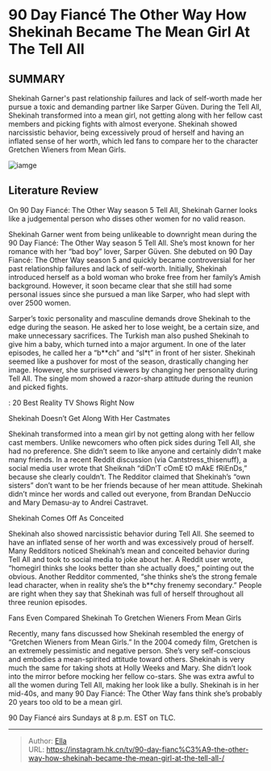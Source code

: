 # 90 Day Fiancé The Other Way How Shekinah Became The Mean Girl At The Tell All 


## SUMMARY 



  Shekinah Garner&#39;s past relationship failures and lack of self-worth made her pursue a toxic and demanding partner like Sarper Güven.   During the Tell All, Shekinah transformed into a mean girl, not getting along with her fellow cast members and picking fights with almost everyone.   Shekinah showed narcissistic behavior, being excessively proud of herself and having an inflated sense of her worth, which led fans to compare her to the character Gretchen Wieners from Mean Girls.  

![iamge](https://static1.srcdn.com/wordpress/wp-content/uploads/2023/12/90-day-fiance-the-other-way-shekinah-garner.jpg)

## Literature Review
On 90 Day Fiancé: The Other Way season 5 Tell All, Shekinah Garner looks like a judgemental person who disses other women for no valid reason.




Shekinah Garner went from being unlikeable to downright mean during the 90 Day Fiancé: The Other Way season 5 Tell All. She’s most known for her romance with her “bad boy” lover, Sarper Güven. She debuted on 90 Day Fiancé: The Other Way season 5 and quickly became controversial for her past relationship failures and lack of self-worth. Initially, Shekinah introduced herself as a bold woman who broke free from her family’s Amish background. However, it soon became clear that she still had some personal issues since she pursued a man like Sarper, who had slept with over 2500 women.




Sarper’s toxic personality and masculine demands drove Shekinah to the edge during the season. He asked her to lose weight, be a certain size, and make unnecessary sacrifices. The Turkish man also pushed Shekinah to give him a baby, which turned into a major argument. In one of the later episodes, he called her a “b**ch” and “sl*t” in front of her sister. Shekinah seemed like a pushover for most of the season, drastically changing her image. However, she surprised viewers by changing her personality during Tell All. The single mom showed a razor-sharp attitude during the reunion and picked fights.

 : 20 Best Reality TV Shows Right Now


 Shekinah Doesn’t Get Along With Her Castmates 

 

Shekinah transformed into a mean girl by not getting along with her fellow cast members. Unlike newcomers who often pick sides during Tell All, she had no preference. She didn’t seem to like anyone and certainly didn’t make many friends. In a recent Reddit discussion (via Cantstress_thisenuff), a social media user wrote that Sheiknah “diDn’T cOmE tO mAkE fRiEnDs,” because she clearly couldn’t. The Redditor claimed that Shekinah’s “own sisters” don’t want to be her friends because of her mean attitude. Shekinah didn’t mince her words and called out everyone, from Brandan DeNuccio and Mary Demasu-ay to Andrei Castravet.






 Shekinah Comes Off As Conceited 
          

Shekinah also showed narcissistic behavior during Tell All. She seemed to have an inflated sense of her worth and was excessively proud of herself. Many Redditors noticed Shekinah’s mean and conceited behavior during Tell All and took to social media to joke about her. A Reddit user wrote, “homegirl thinks she looks better than she actually does,” pointing out the obvious. Another Redditor commented, “she thinks she’s the strong female lead character, when in reality she’s the b**chy frenemy secondary.” People are right when they say that Shekinah was full of herself throughout all three reunion episodes.



 Fans Even Compared Shekinah To Gretchen Wieners From Mean Girls 
          




Recently, many fans discussed how Shekinah resembled the energy of “Gretchen Wieners from Mean Girls.” In the 2004 comedy film, Gretchen is an extremely pessimistic and negative person. She’s very self-conscious and embodies a mean-spirited attitude toward others. Shekinah is very much the same for taking shots at Holly Weeks and Mary. She didn’t look into the mirror before mocking her fellow co-stars. She was extra awful to all the women during Tell All, making her look like a bully. Shekinah is in her mid-40s, and many 90 Day Fiancé: The Other Way fans think she’s probably 20 years too old to be a mean girl.



90 Day Fiancé airs Sundays at 8 p.m. EST on TLC.






---

> Author: [Ella](https://instagram.hk.cn/)  
> URL: https://instagram.hk.cn/tv/90-day-fianc%C3%A9-the-other-way-how-shekinah-became-the-mean-girl-at-the-tell-all-/  

